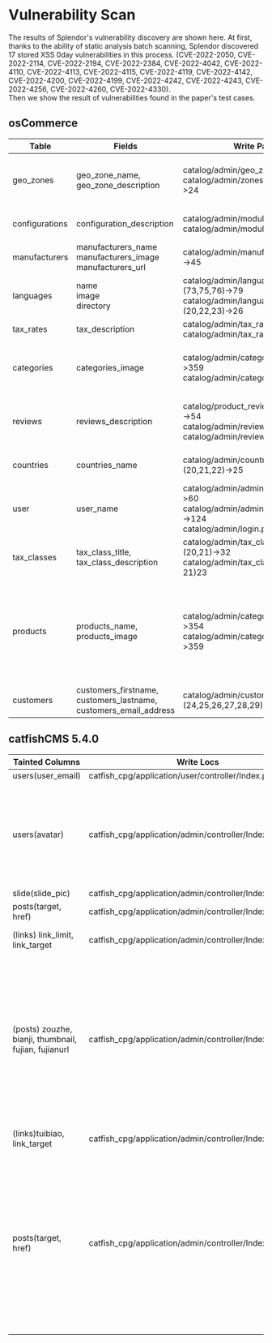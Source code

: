 # Vulnerability Scan
The results of Splendor's vulnerability discovery are shown here. 
At first, thanks to the ability of static analysis batch scanning, Splendor discovered 17 stored XSS 0day vulnerabilities in this process.
(CVE-2022-2050, CVE-2022-2114, CVE-2022-2194, CVE-2022-2384, CVE-2022-4042, CVE-2022-4110, CVE-2022-4113, CVE-2022-4115, CVE-2022-4119, CVE-2022-4142,
CVE-2022-4200, CVE-2022-4199, CVE-2022-4242, CVE-2022-4243, CVE-2022-4256, CVE-2022-4260, CVE-2022-4330).<br>
Then we show the result of vulnerabilities found in the paper's test cases.

## osCommerce
  | Table          | Fields                                                       | Write Paths                                                  | Read Paths                                                   |
  | -------------- | ------------------------------------------------------------ | ------------------------------------------------------------ | ------------------------------------------------------------ |
  | geo_zones      | geo_zone_name, geo_zone_description                          | catalog/admin/geo_zones.php:54->67<br>catalog/admin/zones.php:(21,22)->24 | catalog/admin/tax_rates.php:76->94 <br>catalog/admin/geo_zones.php:181->203<br>catalog/admin/geo_zones.php:139->154<br>catalog/admin/zones.php:71->86<br>catalog/admin/customers.php:559->563 |
  | configurations | configuration_description                                    | catalog/admin/modules.php:15->223<br>catalog/admin/modules.php:15->209 | catalog/admin/configuration.php:76->132 <br>catalog/admin/configuration.php:57->132<br>catalog/includes/modules/payment/sage_pay_direct.php:676 |
  | manufacturers  | manufacturers_name<br>manufacturers_image<br>manufacturers_url | catalog/admin/manufacturers.php:41->45                       | catalog/admin/manufacturers.php:77->82<br>catalog/admin/manufacturers.php:127->145<br>catalog/admin/languages.php:54 |
  | languages      | name<br>image<br>directory                                   | catalog/admin/languages.php:(73,75,76)->79<br>catalog/admin/languages.php:(20,22,23)->26 | catalog/admin/languages.php:143->(159,161,214,234)           |
  | tax_rates      | tax_description                                              | catalog/admin/tax_rates.php:23->26<br>catalog/admin/tax_rates.php:35->38 | catalog/admin/tax_rates.php:76->142                          |
  | categories     | categories_image                                             | catalog/admin/categories.php:307->359<br>catalog/admin/categories.php:81->84<br> | catalog/admin/categories.php:825->827<br>catalog/admin/categories.php:825->829<br>catalog/admin/categories.php:825->861<br>catalog/admin/categories.php:863<br>catalog/admin/languages.php:36->213 |
  | reviews        | reviews_description                                          | catalog/product_reviews_write.php:34->54<br>catalog/admin/reviews.php:31->35<br>catalog/admin/reviews.php:30->34 | catalog/admin/reviews.php:128->291<br>catalog/admin/reviews.php:88->291<br>catalog/admin/reviews.php:209->291<br>catalog/admin/reviews.php:827->291<br>catalog/admin/reviews.php:829->291 |
  | countries      | countries_name                                               | catalog/admin/countries.php:(20,21,22)->25                   | catalog/admin/zones.php:139->153<br>catalog/admin/countries.php:72->(86, 87, 88)<br>catalog/admin/zones.php:71->85 |
  | user           | user_name                                                    | catalog/admin/administrators.php:54->60<br>catalog/admin/administrators.php:102->124<br>catalog/admin/login.php:104->108 | catalog/admin/administrators.php:262->292<br>catalog/admin/administrators.php:181->368<br>catalog/admin/administrators.php:105->158<br>catalog/admin/login.php:39->181 |
  | tax_classes    | tax_class_title, tax_class_description                       | catalog/admin/tax_classes.php:(20,21)->32<br>catalog/admin/tax_classes.php:(20, 21)23 | catalog/admin/tax_classes.php:67->81<br>catalog/admin/tax_rates.php:76->91 |
  | products       | products_name,<br>products_image                             | catalog/admin/categories.php:352->354<br>catalog/admin/categories.php:357->359 | catalog/admin/categories.php:307->1060<br/>catalog/admin/categories.php:346->1060<br>catalog/admin/categories.php:352->1060<br/>catalog/admin/categories.php:357->1060<br>catalog/admin/categories.php:861->1060<br>catalog/admin/categories.php:863->1060<br>catalog/admin/specials.php:157->(217, 221)<br>catalog/admin/specials.php:162->(217, 221)<br>catalog/admin/specials.php:95->(217, 221)<br>catalog/admin/languages.php:36->244 |
  | customers      | customers_firstname,<br>customers_lastname,<br>customers_email_address | catalog/admin/customers.php:(24,25,26,27,28,29)->154         | catalog/admin/customers.php:144->776<br/>catalog/admin/customers.php:692->776<br>catalog/admin/customers.php:696->776<br> |


## catfishCMS 5.4.0

  | Tainted Columns                                      | Write Locs                                              | Read Locs                                                    |
  | ---------------------------------------------------- | ------------------------------------------------------- | ------------------------------------------------------------ |
  | users(user_email)                                    | catfish_cpg/application/user/controller/Index.php:56    | catfish_cpg/application/admin/controller/Index.php:2669      |
  | users(avatar)                                        | catfish_cpg/application/admin/controller/Index.php:1639 | catfish_cpg/application/index/controller/Index.php:1249<br>catfish_cpg/application/index/controller/Index.php:1247<br>catfish_cpg/application/index/controller/Common.php:580<br>catfish_cpg/application/index/controller/Common.php:514<br>catfish_cpg/application/index/controller/Common.php:536<br>catfish_cpg/application/index/controller/Index.php:168<br>catfish_cpg/application/index/controller/Common.php:558<br>catfish_cpg/application/admin/controller/Index.php:2669<br>catfish_cpg/application/index/controller/Index.php:592<br>catfish_cpg/application/index/controller/Common.php:498 |
  | slide(slide_pic)                                     | catfish_cpg/application/admin/controller/Index.php:1217 | catfish_cpg/application/index/controller/Common.php:957      |
  | posts(target, href)                                  | catfish_cpg/application/admin/controller/Index.php:2092 | catfish_cpg/application/index/controller/Index.php:1284      |
  | (links) link_limit, link_target                      | catfish_cpg/application/admin/controller/Index.php:1410 | catfish_cpg/application/index/controller/Index.php:183<br>catfish_cpg/application/index/controller/Common.php:1264<br>catfish_cpg/application/index/controller/Common.php:1257 |
  | (posts) zouzhe, bianji, thumbnail, fujian, fujianurl | catfish_cpg/application/admin/controller/Index.php:655  | catfish_cpg/application/index/controller/Index.php:745<br>catfish_cpg/application/admin/controller/Index.php:586<br>catfish_cpg/application/index/controller/Index.php:1249<br>catfish_cpg/application/index/controller/Index.php:1247<br>catfish_cpg/application/index/controller/Common.php:514<br>catfish_cpg/application/index/controller/Common.php:536<br>catfish_cpg/application/index/controller/Common.php:607<br>catfish_cpg/application/index/controller/Index.php:786<br>catfish_cpg/application/index/controller/Index.php:168<br>catfish_cpg/application/index/controller/Common.php:558<br>catfish_cpg/application/admin/controller/Index.php:586<br>catfish_cpg/application/index/controller/Index.php:592<br>catfish_cpg/application/index/controller/Common.php:498<br>catfish_cpg/application/index/controller/Common.php:497<br>catfish_cpg/application/admin/controller/Index.php:1093<br>catfish_cpg/application/index/controller/Index.php:1441 |
  | (links)tuibiao, link_target                          | catfish_cpg/application/admin/controller/Index.php:1468 | catfish_cpg/application/index/controller/Index.php:183<br>catfish_cpg/application/index/controller/Common.php:1264<br>catfish_cpg/application/index/controller/Common.php:1257 |
  | posts(target, href)                                  | catfish_cpg/application/admin/controller/Index.php:988  | catfish_cpg/application/index/controller/Index.php:745<br>catfish_cpg/application/admin/controller/Index.php:586<br>catfish_cpg/application/index/controller/Index.php:1249<br>catfish_cpg/application/index/controller/Index.php:1247<br>catfish_cpg/application/admin/controller/Index.php:2102<br>catfish_cpg/application/index/controller/Common.php:514<br>catfish_cpg/application/index/controller/Common.php:536<br>catfish_cpg/application/index/controller/Common.php:607<br>catfish_cpg/application/index/controller/Index.php:786<br>catfish_cpg/application/index/controller/Index.php:168<br>catfish_cpg/application/index/controller/Common.php:558<br>catfish_cpg/application/admin/controller/Index.php:586<br>catfish_cpg/application/index/controller/Index.php:592<br>catfish_cpg/application/index/controller/Common.php:498<br>catfish_cpg/application/index/controller/Common.php:497<br>catfish_cpg/application/admin/controller/Index.php:1093<br>catfish_cpg/application/index/controller/Index.php:1441 |
  |                                                      |                                                         |                                                              |

  
